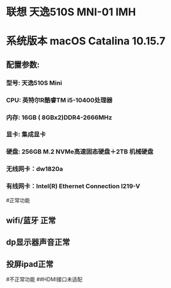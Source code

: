 # 联想 天逸510S MNI-01 IMH

# 系统版本 macOS Catalina 10.15.7

## 配置参数:
### 型号: 天逸510S Mini
### CPU: 英特尔R酷睿TM i5-10400处理器
### 内存: 16GB ( 8GBx2)DDR4-2666MHz
### 显卡: 集成显卡
### 硬盘: 256GB M.2 NVMe高速固态硬盘＋2TB 机械硬盘
### 无线网卡：dw1820a
### 有线网卡：Intel(R) Ethernet Connection I219-V

#正常功能
## wifi/蓝牙 正常
## dp显示器声音正常
## 投屏ipad正常

#不正常功能
##HDMI接口未适配
